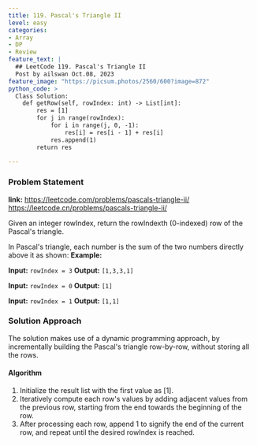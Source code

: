 ```yaml
---
title: 119. Pascal's Triangle II
level: easy
categories:
- Array
- DP
- Review
feature_text: |
  ## LeetCode 119. Pascal's Triangle II
  Post by ailswan Oct.08, 2023
feature_image: "https://picsum.photos/2560/600?image=872"
python_code: >
  Class Solution:
    def getRow(self, rowIndex: int) -> List[int]:
        res = [1]
        for j in range(rowIndex):
            for i in range(j, 0, -1):
                res[i] = res[i - 1] + res[i]
            res.append(1)
        return res
   
---
```


### Problem Statement
**link:**
https://leetcode.com/problems/pascals-triangle-ii/
https://leetcode.cn/problems/pascals-triangle-ii/

Given an integer rowIndex, return the rowIndexth (0-indexed) row of the Pascal's triangle.

In Pascal's triangle, each number is the sum of the two numbers directly above it as shown:
**Example:**

**Input:** `rowIndex = 3`
**Output:** `[1,3,3,1]`
 
**Input:** `rowIndex = 0`
**Output:** `[1]`

**Input:** `rowIndex = 1`
**Output:** `[1,1]`

### Solution Approach
The solution makes use of a dynamic programming approach, by incrementally building the Pascal's triangle row-by-row, without storing all the rows.
 
#### Algorithm
1. Initialize the result list with the first value as [1].
2. Iteratively compute each row's values by adding adjacent values from the previous row, starting from the end towards the beginning of the row.
3. After processing each row, append 1 to signify the end of the current row, and repeat until the desired rowIndex is reached.